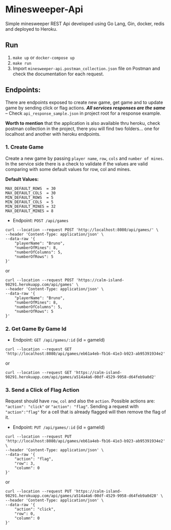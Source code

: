 # Minesweeper-Api
Simple minesweeper REST Api developed using Go Lang, Gin, docker, redis and deployed to Heroku.

## Run
1. ```make up``` or ```docker-compose up```
2. ```make run```
3. Import `minesweeper-api.postman_collection.json` file on Postman and check the documentation for each request.

## Endpoints:
There are endpoints exposed to create new game, get game and to update game by sending click or flag actions. 
***All services responses are the same*** – Check `api_response_sample.json` in project root for a response example.

**Worth to mention** that the application is also available thru heroku, check postman collection in the project, there you will find two folders... one for localhost and another with heroku endpoints.

### 1. Create Game 
Create a new game by passing `player name`, `row`, `cols` and `number of mines`. In the service side there is a check to validate if the values are valid comparing with some default values for row, col and mines.

**Default Values:**
```
MAX_DEFAULT_ROWS  = 30
MAX_DEFAULT_COLS  = 30
MIN_DEFAULT_ROWS  = 5
MIN_DEFAULT_COLS  = 5
MIN_DEFAULT_MINES = 32
MAX_DEFAULT_MINES = 8
```
- Endpoint: `POST /api/games`

```
curl --location --request POST 'http://localhost:8080/api/games/' \
--header 'Content-Type: application/json' \
--data-raw '{
	"playerName": "Bruno",
	"numberOfMines": 8,
	"numberOfColumns": 5,
	"numberOfRows": 5
}' 
```

or

```
curl --location --request POST 'https://calm-island-98291.herokuapp.com/api/games' \
--header 'Content-Type: application/json' \
--data-raw '{
	"playerName": "Bruno",
	"numberOfMines": 8,
	"numberOfColumns": 5,
	"numberOfRows": 5
}'
```

### 2. Get Game By Game Id
- Endpoint: `GET /api/games/:id` (id = gameId)
```
curl --location --request GET 'http://localhost:8080/api/games/eb61a4eb-fb16-41e3-b923-ab95391934e2'
```

or

```
curl --location --request GET 'https://calm-island-98291.herokuapp.com/api/games/a514a4a6-00df-4529-9958-d64feb9a0d2'
```

### 3. Send a Click of Flag Action
Request should have `row`, `col` and also the `action`. Possible actions are: `"action": "click"` or `"action": "flag"`.
Sending a request with `"action":"flag"` for a cell that is already flagged will then remove the flag of it. 

- Endpoint: `PUT /api/games/:id` (id = gameId)
```
curl --location --request PUT 'http://localhost:8080/api/games/eb61a4eb-fb16-41e3-b923-ab95391934e2' \
--header 'Content-Type: application/json' \
--data-raw '{
	"action": "flag", 
	"row": 3,
	"column": 0
}'
```

or

```
curl --location --request PUT 'https://calm-island-98291.herokuapp.com/api/games/a514a4a6-00df-4529-9958-d64feb9a0d28' \
--header 'Content-Type: application/json' \
--data-raw '{
	"action": "click", 
	"row": 0,
	"column": 0
}'
```
